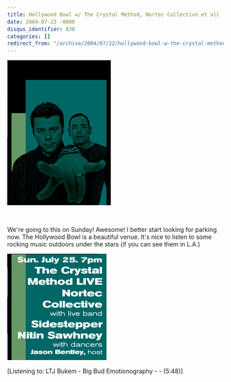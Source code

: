```yaml
---
title: Hollywood Bowl w/ The Crystal Method, Nortec Collective et all
date: 2004-07-23 -0800
disqus_identifier: 838
categories: []
redirect_from: "/archive/2004/07/22/hollywood-bowl-w-the-crystal-method-nortec-collective-et-all.aspx/"
---
```


![The Crystal Method](/images/crystalmethodpic.gif)

    

We're going to this on Sunday! Awesome! I better start looking for
parking now. The Hollywood Bowl is a beautiful venue. It's nice to
listen to some rocking music outdoors under the stars (if you can see
them in L.A.)

![Lineup](/images/hollywoodBowlLineup.gif)

[Listening to: LTJ Bukem - Big Bud Emotionography - - (5:48)]

